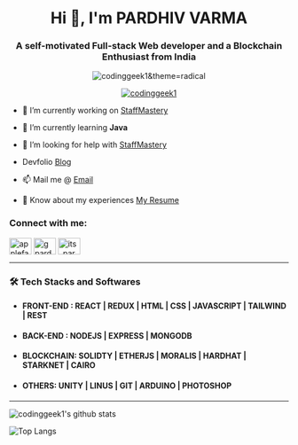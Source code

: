 <h1 align="center">Hi 👋, I'm PARDHIV VARMA</h1>
<h3 align="center">A self-motivated Full-stack Web developer and a Blockchain Enthusiast from India</h3>

<p align="center"> <img src="https://komarev.com/ghpvc/?username=codinggeek1&label=Profile%20views&color=0e75b6&style=flat" alt="codinggeek1&theme=radical" /> </p>

<p align="center"> <a href="https://github.com/ryo-ma/github-profile-trophy"><img src="https://github-profile-trophy.vercel.app/?username=codinggeek1&theme=radical" alt="codinggeek1" /></a> </p>


- 🔭 I’m currently working on [StaffMastery](https://github.com/codinggeek1/EMPLOYEE-MANAGEMENT-)

- 🌱 I’m currently learning **Java**

- 🤝 I’m looking for help with [StaffMastery](https://github.com/codinggeek1/EMPLOYEE-MANAGEMENT-)

-    Devfolio [Blog](https://devfolio.co/@pardhivvarma)

- 📫 Mail me @ [Email](mailto:pardhivvarma.g@gmail.com)

- 📄 Know about my experiences [My Resume](https://drive.google.com/file/d/15ABK_9-RxNvdElaLmiPI12CoVVU8mqPn/view?usp=sharing)

<h3 align="left">Connect with me:</h3>
<p align="left">
<a href="https://twitter.com/applefanboy981" target="blank"><img align="center" src="https://raw.githubusercontent.com/rahuldkjain/github-profile-readme-generator/master/src/images/icons/Social/twitter.svg" alt="applefanboy981" height="30" width="40" /></a>
<a href="https://linkedin.com/in/g pardhiv varma" target="blank"><img align="center" src="https://raw.githubusercontent.com/rahuldkjain/github-profile-readme-generator/master/src/images/icons/Social/linked-in-alt.svg" alt="g pardhiv varma" height="30" width="40" /></a>
<a href="https://instagram.com/its_pardhivvarma" target="blank"><img align="center" src="https://raw.githubusercontent.com/rahuldkjain/github-profile-readme-generator/master/src/images/icons/Social/instagram.svg" alt="its_pardhivvarma" height="30" width="40" /></a>
</p>

---

<h3>🛠 Tech Stacks and Softwares</h3>

-  #### FRONT-END  : REACT | REDUX | HTML | CSS | JAVASCRIPT  | TAILWIND | REST 
-  #### BACK-END : NODEJS | EXPRESS | MONGODB 
-  #### BLOCKCHAIN: SOLIDTY | ETHERJS | MORALIS | HARDHAT | STARKNET | CAIRO
-  #### OTHERS: UNITY | LINUS | GIT | ARDUINO | PHOTOSHOP

---

![codinggeek1's github stats](https://github-readme-stats.vercel.app/api?username=codinggeek1&count_private=true&show_icons=true&theme=radical&include_all_commits=true)

![Top Langs](https://github-readme-stats.vercel.app/api/top-langs/?username=codinggeek1&theme=radical&include_all_commits=true)
